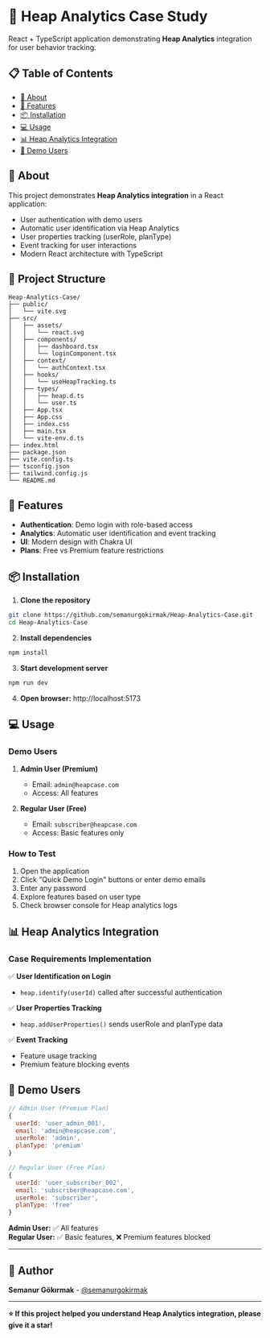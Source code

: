 # 🎯 Heap Analytics Case Study

React + TypeScript application demonstrating **Heap Analytics** integration for user behavior tracking.

## 📋 Table of Contents

- [📖 About](#about)
- [🚀 Features](#features)
- [📦 Installation](#installation)
- [💻 Usage](#usage)
- [📊 Heap Analytics Integration](#heap-analytics-integration)
- [🧪 Demo Users](#demo-users)

## 📖 About

This project demonstrates **Heap Analytics integration** in a React application:

- User authentication with demo users
- Automatic user identification via Heap Analytics
- User properties tracking (userRole, planType)
- Event tracking for user interactions
- Modern React architecture with TypeScript

## 📁 Project Structure

```
Heap-Analytics-Case/
├── public/
│   └── vite.svg
├── src/
│   ├── assets/
│   │   └── react.svg
│   ├── components/
│   │   ├── dashboard.tsx
│   │   └── loginComponent.tsx
│   ├── context/
│   │   └── authContext.tsx
│   ├── hooks/
│   │   └── useHeapTracking.ts
│   ├── types/
│   │   ├── heap.d.ts
│   │   └── user.ts
│   ├── App.tsx
│   ├── App.css
│   ├── index.css
│   ├── main.tsx
│   └── vite-env.d.ts
├── index.html
├── package.json
├── vite.config.ts
├── tsconfig.json
├── tailwind.config.js
└── README.md
```

## 🚀 Features

- **Authentication**: Demo login with role-based access
- **Analytics**: Automatic user identification and event tracking
- **UI**: Modern design with Chakra UI
- **Plans**: Free vs Premium feature restrictions

## 📦 Installation

1. **Clone the repository**
```bash
git clone https://github.com/semanurgokirmak/Heap-Analytics-Case.git
cd Heap-Analytics-Case
```

2. **Install dependencies**
```bash
npm install
```

3. **Start development server**
```bash
npm run dev
```

4. **Open browser:** http://localhost:5173

## 💻 Usage

### Demo Users

1. **Admin User (Premium)**
   - Email: `admin@heapcase.com`
   - Access: All features

2. **Regular User (Free)** 
   - Email: `subscriber@heapcase.com`
   - Access: Basic features only

### How to Test

1. Open the application
2. Click "Quick Demo Login" buttons or enter demo emails
3. Enter any password 
4. Explore features based on user type
5. Check browser console for Heap analytics logs

## 📊 Heap Analytics Integration

### Case Requirements Implementation

✅ **User Identification on Login**
- `heap.identify(userId)` called after successful authentication

✅ **User Properties Tracking**  
- `heap.addUserProperties()` sends userRole and planType data

✅ **Event Tracking**
- Feature usage tracking
- Premium feature blocking events

## 🧪 Demo Users

```javascript
// Admin User (Premium Plan)
{
  userId: 'user_admin_001',
  email: 'admin@heapcase.com', 
  userRole: 'admin',
  planType: 'premium'
}

// Regular User (Free Plan)
{
  userId: 'user_subscriber_002',
  email: 'subscriber@heapcase.com',
  userRole: 'subscriber', 
  planType: 'free'
}
```

**Admin User:** ✅ All features  
**Regular User:** ✅ Basic features, ❌ Premium features blocked

---

## 👥 Author

**Semanur Gökırmak** - [@semanurgokirmak](https://github.com/semanurgokirmak)

---

**⭐ If this project helped you understand Heap Analytics integration, please give it a star!**
